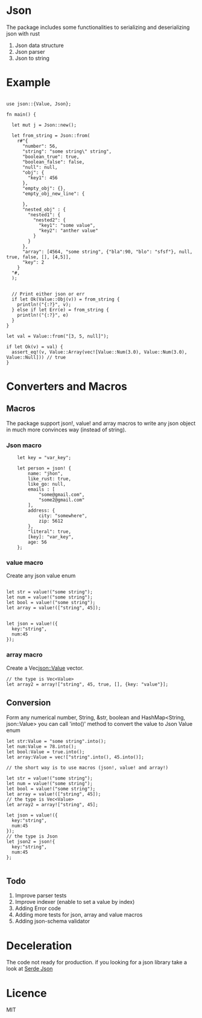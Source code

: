# Json

The package includes some functionalities to  serializing and deserializing json with rust

1. Json data structure
2. Json parser
3. Json to string

# Example
```

use json::{Value, Json};

fn main() {

  let mut j = Json::new();

  let from_string = Json::from(
    r#"{
      "number": 56,
      "string": "some string\" string",
      "boolean_true": true,
      "boolean_false": false,
      "null": null,
      "obj": {
        "key1": 456
      },
      "empty_obj": {},
      "empty_obj_new_line": {

      },
      "nested_obj" : {
        "nested1": {
          "nested2": {
            "key1": "some value",
            "key2": "anther value"
          }
        }
      },
      "array": [4564, "some string", {"bla":90, "blo": "sfsf"}, null, true, false, [], [4,5]],
      "key": 2
    }
  "#,
  );


  // Print either json or err
  if let Ok(Value::Obj(v)) = from_string {
    println!("{:?}", v);
  } else if let Err(e) = from_string {
    println!("{:?}", e)
  }
}
```

```
let val = Value::from("[3, 5, null]");

if let Ok(v) = val) {
  assert_eq!(v, Value::Array(vec![Value::Num(3.0), Value::Num(3.0), Value::Null])) // true
}
```





# Converters and Macros
## Macros
The package support json!, value! and array macros to write any json object in much more convinces way (instead of string). 

### Json macro
```
    let key = "var_key";

    let person = json! {
        name: "jhon",
        like_rust: true,
        like_go: null,
        emails : [
            "some@gmail.com",
            "some2@gmail.com"
        ],
        address: {
            city: "somewhere",
            zip: 5612
        },
        "literal": true,
        [key]: "var_key",
        age: 56
    };
```

### value macro
Create any json value enum
```

let str = value!("some string");
let num = value!("some string");
let bool = value!("some string");
let array = value!(["string", 45]);


let json = value!({
  key:"string", 
  num:45
});

```

### array macro
Create a Vec<json::Value> vector.
```
// the type is Vec<Value>
let array2 = array!["string", 45, true, [], {key: "value"}];
```
## Conversion
Form any numerical number, String, &str, boolean and HashMap<String, json::Value> you can call 'into()' method to convert the value to Json Value enum

```
let str:Value = "some string".into();
let num:Value = 78.into();
let bool:Value = true.into();
let array:Value = vec!["string".into(), 45.into()];

// the short way is to use macros (json!, value! and array!)

let str = value!("some string");
let num = value!("some string");
let bool = value!("some string");
let array = value!(["string", 45]);
// the type is Vec<Value>
let array2 = array!["string", 45];

let json = value!({
  key:"string", 
  num:45
});
// the type is Json
let json2 = json!{
  key:"string", 
  num:45
};


```


## Todo

1. Improve parser tests
2. Improve indexer (enable to set a value by index)
3. Adding Error code
4. Adding more tests for json, array and value macros
5. Adding json-schema validator

# Deceleration
The code not ready for production. if you looking for a json library take a look at [Serde Json](https://github.com/serde-rs/json)

# Licence
MIT
